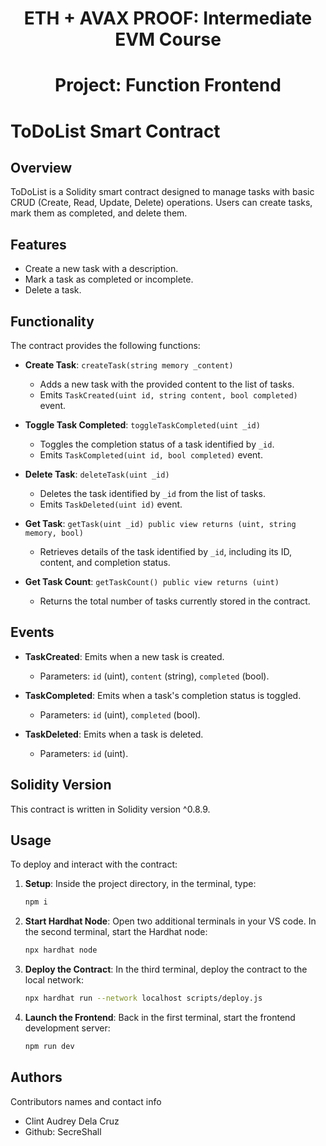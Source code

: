 <h1 align="center">ETH + AVAX PROOF: Intermediate EVM Course</h1>
<h1 align="center">Project: Function Frontend</h1>

# ToDoList Smart Contract

## Overview

ToDoList is a Solidity smart contract designed to manage tasks with basic CRUD (Create, Read, Update, Delete) operations. Users can create tasks, mark them as completed, and delete them.

## Features

- Create a new task with a description.
- Mark a task as completed or incomplete.
- Delete a task.

## Functionality

The contract provides the following functions:

- **Create Task**: `createTask(string memory _content)`
  - Adds a new task with the provided content to the list of tasks.
  - Emits `TaskCreated(uint id, string content, bool completed)` event.

- **Toggle Task Completed**: `toggleTaskCompleted(uint _id)`
  - Toggles the completion status of a task identified by `_id`.
  - Emits `TaskCompleted(uint id, bool completed)` event.

- **Delete Task**: `deleteTask(uint _id)`
  - Deletes the task identified by `_id` from the list of tasks.
  - Emits `TaskDeleted(uint id)` event.

- **Get Task**: `getTask(uint _id) public view returns (uint, string memory, bool)`
  - Retrieves details of the task identified by `_id`, including its ID, content, and completion status.

- **Get Task Count**: `getTaskCount() public view returns (uint)`
  - Returns the total number of tasks currently stored in the contract.

## Events

- **TaskCreated**: Emits when a new task is created.
  - Parameters: `id` (uint), `content` (string), `completed` (bool).

- **TaskCompleted**: Emits when a task's completion status is toggled.
  - Parameters: `id` (uint), `completed` (bool).

- **TaskDeleted**: Emits when a task is deleted.
  - Parameters: `id` (uint).

## Solidity Version

This contract is written in Solidity version ^0.8.9.

## Usage

To deploy and interact with the contract:

1. **Setup**: Inside the project directory, in the terminal, type:
   ```bash
   npm i
2. **Start Hardhat Node**: Open two additional terminals in your VS code. In the second terminal, start the Hardhat node:
   ```bash
   npx hardhat node
3. **Deploy the Contract**: In the third terminal, deploy the contract to the local network:
   ```bash
   npx hardhat run --network localhost scripts/deploy.js
4. **Launch the Frontend**: Back in the first terminal, start the frontend development server:
   ```bash
   npm run dev

## Authors

Contributors names and contact info

- Clint Audrey Dela Cruz
- Github: SecreShall
